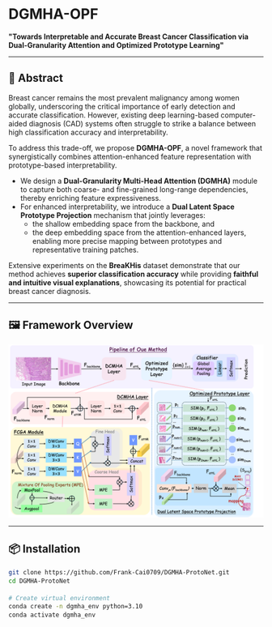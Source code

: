# DGMHA-OPF

**"Towards Interpretable and Accurate Breast Cancer Classification via Dual-Granularity Attention and Optimized Prototype Learning"**

---

## 📝 Abstract

Breast cancer remains the most prevalent malignancy among women globally, underscoring the critical importance of early detection and accurate classification. However, existing deep learning-based computer-aided diagnosis (CAD) systems often struggle to strike a balance between high classification accuracy and interpretability.

To address this trade-off, we propose **DGMHA-OPF**, a novel framework that synergistically combines attention-enhanced feature representation with prototype-based interpretability.

- We design a **Dual-Granularity Multi-Head Attention (DGMHA)** module to capture both coarse- and fine-grained long-range dependencies, thereby enriching feature expressiveness.
- For enhanced interpretability, we introduce a **Dual Latent Space Prototype Projection** mechanism that jointly leverages:
  - the shallow embedding space from the backbone, and  
  - the deep embedding space from the attention-enhanced layers,  
  enabling more precise mapping between prototypes and representative training patches.

Extensive experiments on the **BreaKHis** dataset demonstrate that our method achieves **superior classification accuracy** while providing **faithful and intuitive visual explanations**, showcasing its potential for practical breast cancer diagnosis.

---

## 🖼️ Framework Overview

<img src="framework.png" alt="Framework Overview" width="700"/>

---

## 📦 Installation

```bash
git clone https://github.com/Frank-Cai0709/DGMHA-ProtoNet.git
cd DGMHA-ProtoNet

# Create virtual environment
conda create -n dgmha_env python=3.10
conda activate dgmha_env
